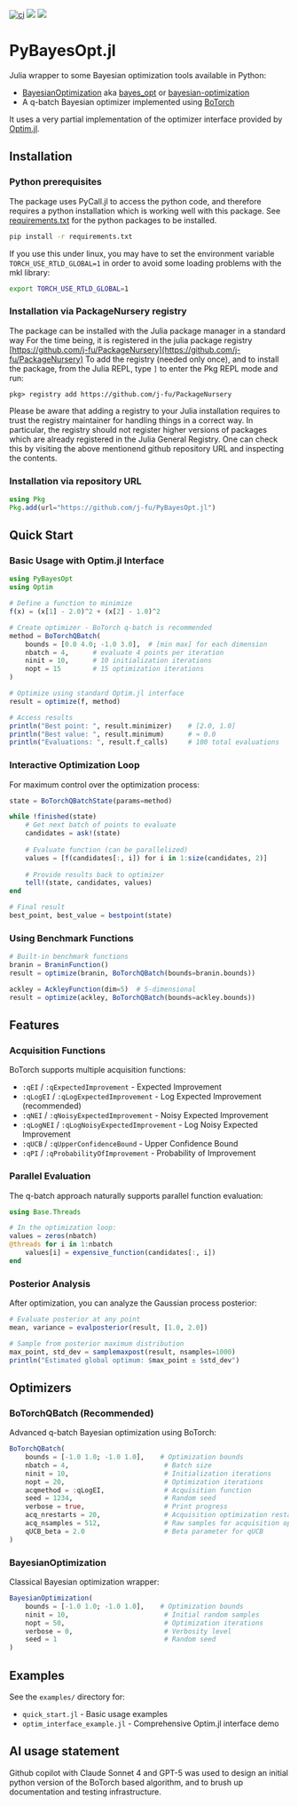 [![ci](https://github.com/j-fu/PyBayesOpt.jl/actions/workflows/ci.yml/badge.svg)](https://github.com/j-fu/PyBayesOpt.jl/actions/workflows/CI.yml)
[![](https://img.shields.io/badge/docs-stable-blue.svg)](https://j-fu.github.io/PyBayesOpt.jl/stable)
[![](https://img.shields.io/badge/docs-dev-blue.svg)](https://j-fu.github.io/PyBayesOpt.jl/dev)

# PyBayesOpt.jl

Julia wrapper to some Bayesian optimization tools available in Python:

- [BayesianOptimization](https://github.com/bayesian-optimization/BayesianOptimization) aka [bayes_opt](https://bayesian-optimization.github.io/BayesianOptimization/3.1.0/reference/bayes_opt.html)
  or [bayesian-optimization](https://pypi.org/project/bayesian-optimization/) 
- A q-batch  Bayesian optimizer implemented using [BoTorch](https://botorch.org/)

It uses a very partial implementation of the optimizer interface provided by [Optim.jl](https://github.com/JuliaNLSolvers/Optim.jl).

## Installation

### Python prerequisites
The package uses PyCall.jl to access the python code, and therefore requires a python installation which is working well with this package.
See [requirements.txt](requirements.txt) for the python packages to be installed.

```bash
pip install -r requirements.txt
```

If you use this under linux, you may have to set the environment variable `TORCH_USE_RTLD_GLOBAL=1` in order to avoid some loading problems
with the mkl library:

```bash
export TORCH_USE_RTLD_GLOBAL=1
```

### Installation via PackageNursery registry
The package can be installed with the Julia package manager in a standard way
For the time being, it is registered in the julia package registry [https://github.com/j-fu/PackageNursery](https://github.com/j-fu/PackageNursery)
To add the registry (needed only once), and to install the package, 
from the Julia REPL, type `]` to enter the Pkg REPL mode and run:

```
pkg> registry add https://github.com/j-fu/PackageNursery
```

Please be aware that adding a registry to your Julia installation requires to
trust the registry maintainer for handling things in a correct way. In particular,
the registry should not register higher versions of packages which are already
registered in the Julia General Registry. One can check this by visiting the above mentionend
github repository URL and inspecting the contents.

### Installation via  repository URL
```julia
using Pkg
Pkg.add(url="https://github.com/j-fu/PyBayesOpt.jl")
```

## Quick Start

### Basic Usage with Optim.jl Interface

```julia
using PyBayesOpt
using Optim

# Define a function to minimize
f(x) = (x[1] - 2.0)^2 + (x[2] - 1.0)^2

# Create optimizer - BoTorch q-batch is recommended
method = BoTorchQBatch(
    bounds = [0.0 4.0; -1.0 3.0],  # [min max] for each dimension
    nbatch = 4,      # evaluate 4 points per iteration
    ninit = 10,      # 10 initialization iterations  
    nopt = 15        # 15 optimization iterations
)

# Optimize using standard Optim.jl interface
result = optimize(f, method)

# Access results
println("Best point: ", result.minimizer)    # [2.0, 1.0]
println("Best value: ", result.minimum)      # ≈ 0.0
println("Evaluations: ", result.f_calls)     # 100 total evaluations
```

### Interactive Optimization Loop

For maximum control over the optimization process:

```julia
state = BoTorchQBatchState(params=method)

while !finished(state)
    # Get next batch of points to evaluate
    candidates = ask!(state)
    
    # Evaluate function (can be parallelized)  
    values = [f(candidates[:, i]) for i in 1:size(candidates, 2)]
    
    # Provide results back to optimizer
    tell!(state, candidates, values)
end

# Final result
best_point, best_value = bestpoint(state)
```

### Using Benchmark Functions

```julia
# Built-in benchmark functions
branin = BraninFunction()
result = optimize(branin, BoTorchQBatch(bounds=branin.bounds))

ackley = AckleyFunction(dim=5)  # 5-dimensional
result = optimize(ackley, BoTorchQBatch(bounds=ackley.bounds))
```

## Features

### Acquisition Functions

BoTorch supports multiple acquisition functions:
- `:qEI` / `:qExpectedImprovement` - Expected Improvement
- `:qLogEI` / `:qLogExpectedImprovement` - Log Expected Improvement (recommended)
- `:qNEI` / `:qNoisyExpectedImprovement` - Noisy Expected Improvement
- `:qLogNEI` / `:qLogNoisyExpectedImprovement` - Log Noisy Expected Improvement  
- `:qUCB` / `:qUpperConfidenceBound` - Upper Confidence Bound
- `:qPI` / `:qProbabilityOfImprovement` - Probability of Improvement

### Parallel Evaluation

The q-batch approach naturally supports parallel function evaluation:

```julia
using Base.Threads

# In the optimization loop:
values = zeros(nbatch)
@threads for i in 1:nbatch
    values[i] = expensive_function(candidates[:, i])
end
```

### Posterior Analysis

After optimization, you can analyze the Gaussian process posterior:

```julia
# Evaluate posterior at any point
mean, variance = evalposterior(result, [1.0, 2.0])

# Sample from posterior maximum distribution
max_point, std_dev = samplemaxpost(result, nsamples=1000)
println("Estimated global optimum: $max_point ± $std_dev")
```

## Optimizers

### BoTorchQBatch (Recommended)

Advanced q-batch Bayesian optimization using BoTorch:

```julia
BoTorchQBatch(
    bounds = [-1.0 1.0; -1.0 1.0],    # Optimization bounds
    nbatch = 4,                        # Batch size
    ninit = 10,                        # Initialization iterations
    nopt = 20,                         # Optimization iterations  
    acqmethod = :qLogEI,               # Acquisition function
    seed = 1234,                       # Random seed
    verbose = true,                    # Print progress
    acq_nrestarts = 20,                # Acquisition optimization restarts
    acq_nsamples = 512,                # Raw samples for acquisition optimization
    qUCB_beta = 2.0                    # Beta parameter for qUCB
)
```

### BayesianOptimization

Classical Bayesian optimization wrapper:

```julia
BayesianOptimization(
    bounds = [-1.0 1.0; -1.0 1.0],    # Optimization bounds
    ninit = 10,                        # Initial random samples
    nopt = 50,                         # Optimization iterations
    verbose = 0,                       # Verbosity level
    seed = 1                           # Random seed
)
```

## Examples

See the `examples/` directory for:
- `quick_start.jl` - Basic usage examples  
- `optim_interface_example.jl` - Comprehensive Optim.jl interface demo

## AI usage statement

Github copilot with Claude Sonnet 4 and GPT-5 was used to design an initial python version of the BoTorch
based algorithm, and to brush up documentation and testing infrastructure.

